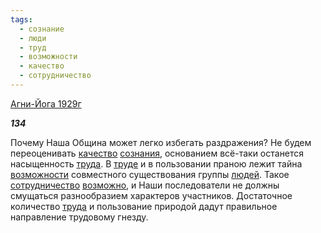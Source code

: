 ```yaml
---
tags:
  - сознание
  - люди
  - труд
  - возможности
  - качество
  - сотрудничество
---
```

[Агни-Йога 1929г](https://127.0.0.1:4002/agni/1929)

___134___

Почему Наша Община может легко избегать раздражения? Не будем переоценивать [качество](../../../tags/#качество) [сознания](../../../tags/#сознание), основанием всё-таки останется насыщенность [труда](../../../tags/#[труд](../../../tags/#труд)). В [труде](../../../tags/#[труд](../../../tags/#труд)) и в пользовании праною лежит тайна [возможности](../../../tags/#возможности) совместного существования группы [людей](../../../tags/#люди). Такое [сотрудничество](../../../tags/#сотрудничество) [возможно](../../../tags/#возможности), и Наши последователи не должны смущаться разнообразием характеров участников. Достаточное количество [труда](../../../tags/#[труд](../../../tags/#труд)) и пользование природой дадут правильное направление трудовому гнезду.